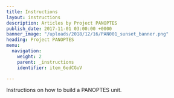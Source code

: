 ```yaml
---
title: Instructions
layout: instructions
description: Articles by Project PANOPTES
publish_date: 2017-11-01 03:00:00 +0000
banner_image: "/uploads/2018/12/16/PAN001_sunset_banner.png"
heading: Project PANOPTES
menu:
  navigation:
    weight: 2
    parent: _instructions
    identifier: item_6edCGuV

---
```

Instructions on how to build a PANOPTES unit.
